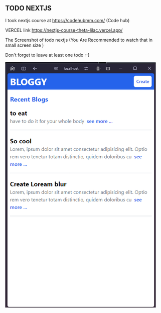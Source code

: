 ## TODO NEXTJS 


I took nextjs  course at https://codehubmm.com/ (Code hub)

VERCEL link https://nextjs-course-theta-lilac.vercel.app/


The Screenshot of todo nextjs (You Are Recommended to watch that in small screen size )

Don't forget to leave at least one todo :-)

![Todo design](./nextTodo.png)

